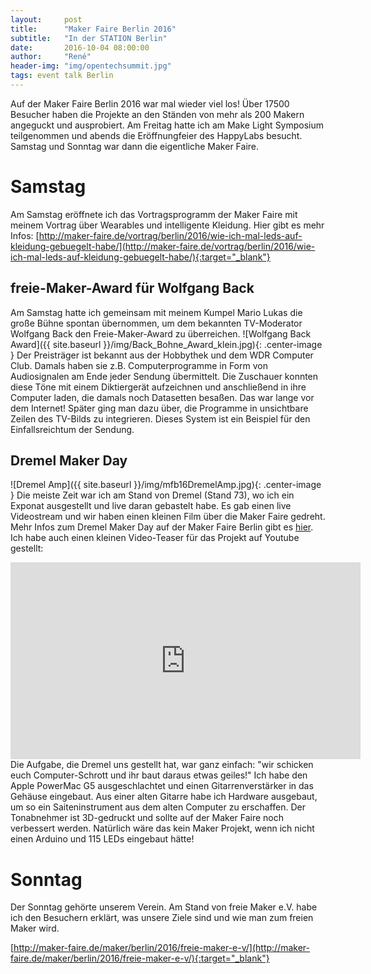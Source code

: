 ```yaml
---
layout:     post
title:      "Maker Faire Berlin 2016"
subtitle:   "In der STATION Berlin"
date:       2016-10-04 08:00:00
author:     "René"
header-img: "img/opentechsummit.jpg"
tags: event talk Berlin
---
```


Auf der Maker Faire Berlin 2016 war mal wieder viel los! Über 17500 Besucher haben die Projekte an den Ständen von mehr als 200 Makern angeguckt und ausprobiert. 
Am Freitag hatte ich am Make Light Symposium teilgenommen und abends die Eröffnungfeier des HappyLabs besucht. Samstag und Sonntag war dann die eigentliche Maker Faire.

# Samstag

Am Samstag eröffnete ich das Vortragsprogramm der Maker Faire mit meinem Vortrag über Wearables und intelligente Kleidung.
Hier gibt es mehr Infos:
[http://maker-faire.de/vortrag/berlin/2016/wie-ich-mal-leds-auf-kleidung-gebuegelt-habe/](http://maker-faire.de/vortrag/berlin/2016/wie-ich-mal-leds-auf-kleidung-gebuegelt-habe/){:target="_blank"}

## freie-Maker-Award für Wolfgang Back

Am Samstag hatte ich gemeinsam mit meinem Kumpel Mario Lukas die große Bühne spontan übernommen, um dem bekannten TV-Moderator Wolfgang Back den Freie-Maker-Award zu überreichen. 
![Wolfgang Back Award]({{ site.baseurl }}/img/Back_Bohne_Award_klein.jpg){: .center-image }
Der Preisträger ist bekannt aus der Hobbythek und dem WDR Computer Club. Damals haben sie z.B. Computerprogramme in Form von Audiosignalen am Ende jeder Sendung übermittelt. Die Zuschauer konnten diese Töne mit einem Diktiergerät aufzeichnen und anschließend in ihre Computer laden, die damals noch Datasetten besaßen. Das war lange vor dem Internet! Später ging man dazu über, die Programme in unsichtbare Zeilen des TV-Bilds zu integrieren. Dieses System ist ein Beispiel für den Einfallsreichtum der Sendung.

## Dremel Maker Day

![Dremel Amp]({{ site.baseurl }}/img/mfb16DremelAmp.jpg){: .center-image }
Die meiste Zeit war ich am Stand von Dremel (Stand 73), wo ich ein Exponat ausgestellt und live daran gebastelt habe. Es gab einen live Videostream und wir haben einen kleinen Film über die Maker Faire gedreht. Mehr Infos zum Dremel Maker Day auf der Maker Faire Berlin gibt es [hier](http://www.dremelmakerday.net).
Ich habe auch einen kleinen Video-Teaser für das Projekt auf Youtube gestellt:
<div class="VideoWrapper">
<iframe width="560" height="315" src="https://www.youtube.com/embed/zdgiwz8fftU" frameborder="0" allowfullscreen></iframe>
</div>
Die Aufgabe, die Dremel uns gestellt hat, war ganz einfach: "wir schicken euch Computer-Schrott und ihr baut daraus etwas geiles!" Ich habe den Apple PowerMac G5 ausgeschlachtet und einen Gitarrenverstärker in das Gehäuse eingebaut. Aus einer alten Gitarre habe ich Hardware ausgebaut, um so ein Saiteninstrument aus dem alten Computer zu erschaffen. Der Tonabnehmer ist 3D-gedruckt und sollte auf der Maker Faire noch verbessert werden. Natürlich wäre das kein Maker Projekt, wenn ich nicht einen Arduino und 115 LEDs eingebaut hätte!

# Sonntag
Der Sonntag gehörte unserem Verein. Am Stand von freie Maker e.V. habe ich den Besuchern erklärt, was unsere Ziele sind und wie man zum freien Maker wird.

[http://maker-faire.de/maker/berlin/2016/freie-maker-e-v/](http://maker-faire.de/maker/berlin/2016/freie-maker-e-v/){:target="_blank"}


